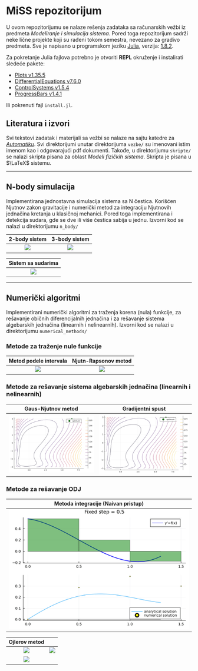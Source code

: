 # MiSS repozitorijum

U ovom repozitorijumu se nalaze rešenja zadataka sa računarskih vežbi iz predmeta *Modeliranje i simulacija sistema*. Pored toga repozitorijum sadrži neke lične projekte koji su rađeni tokom semestra, nevezano za gradivo predmeta. Sve je napisano u programskom jeziku [Julia](https://docs.julialang.org), verzija: [1.8.2](https://julialang.org/downloads/oldreleases/).

Za pokretanje Julia fajlova potrebno je otvoriti **REPL** okruženje i instalirati sledeće pakete:

- [Plots v1.35.5](https://docs.juliaplots.org/stable/)
- [DifferentialEquations v7.6.0](https://diffeq.sciml.ai/stable/)
- [ControlSystems v1.5.4](https://juliacontrol.github.io/ControlSystems.jl/dev/)
- [ProgressBars v1.4.1](https://juliapackages.com/p/progressbars)

Ili pokrenuti fajl `install.jl`.

## Literatura i izvori

Svi tekstovi zadatak i materijali sa vežbi se nalaze na sajtu katedre za *[Automatiku](http://www.automatika.ftn.uns.ac.rs/nastavni-materijali-miss)*. Svi direktorijumi unutar direktorijuma `vezbe/` su imenovani istim imenom kao i odgovarajući pdf dokumenti. Takođe, u direktorijumu `skripte/` se nalazi skripta pisana za oblast *Modeli fizičkih sistema*. Skripta je pisana u $\LaTeX$ sistemu.

---

## N-body simulacija

Implementirana jednostavna simulacija sistema sa N čestica. Korišćen Njutnov zakon gravitacije i numerički metod za integraciju Njutnovih jednačina kretanja u klasičnoj mehanici. Pored toga implementirana i detekcija sudara, gde se dve ili više čestica sabija u jednu. Izvorni kod se nalazi u direktorijumu `n_body/`

| 2-body sistem | 3-body sistem |
| :---: | :---: |
| ![](n_body/2_body.gif) | ![](n_body/3_body.gif) |

| Sistem sa sudarima |
| :---: |
| ![](n_body/direct_collision.gif) |

---

## Numerički algoritmi

Implementirani numerički algoritmi za traženja korena (nula) funkcije, za rešavanje običnih diferencijalnih jednačina i za rešavanje sistema algebarskih jednačina (linearnih i nelinearnih). Izvorni kod se nalazi u direktorijumu `numerical_methods/`

### Metode za traženje nule funkcije

| Metod podele intervala | Njutn-Rapsonov metod |
| :---: | :---: |
| ![](numerical_methods/root_finding/bisection.gif) | ![](numerical_methods/root_finding/newton_raphson.gif) |

### Metode za rešavanje sistema algebarskih jednačina (linearnih i nelinearnih)

|	Gaus-Njutnov metod 	| 	Gradijentni spust 	|
| :---: | :---: |
| ![](numerical_methods/algebraic_system_methods/gauss_newton.gif) | ![](numerical_methods/algebraic_system_methods/gradient.gif) |

### Metode za rešavanje ODJ

|	Metoda integracije (Naivan pristup) 	|
| :---: |
| ![](numerical_methods/ode_methods/integration_method.gif) |

|			Ojlerov metod 			||
| :---: | :---: |
| ![](numerical_methods/ode_methods/euler1.gif) | ![](numerical_methods/ode_methods/euler2.gif) |
| ![](numerical_methods/ode_methods/euler2ad.png) |
